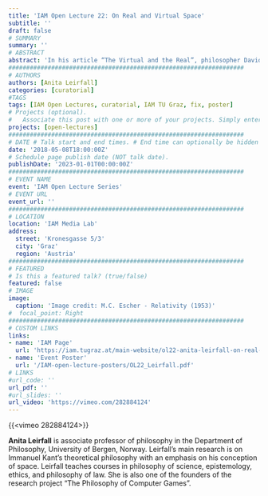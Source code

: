 ```yaml
---
title: 'IAM Open Lecture 22: On Real and Virtual Space'
subtitle: ''
draft: false
# SUMMARY
summary: ''
# ABSTRACT 
abstract: 'In his article “The Virtual and the Real”, philosopher David Chalmers discusses whether immersive, computer-generated spaces are real or virtual. He argues that virtual space is real in the sense that it serves certain functional purposes. The talk will challenge this “functionalist” understanding of virtual spaces as real by, instead, focusing on our capacity to orient ourselves independently of marks, features and objects in space. It will be argued that we have a mental capacity, or power, that enables us to differentiate between directions in space. This capacity makes it possible for us to relate to spatial directions as real, and not merely virtual, reciprocal relations.'
##################################################################
# AUTHORS 
authors: [Anita Leirfall]
categories: [curatorial]
#TAGS
tags: [IAM Open Lectures, curatorial, IAM TU Graz, fix, poster]
# Projects (optional).
#   Associate this post with one or more of your projects. Simply enter your project's folder or file name without extension. Otherwise, set `projects = []`.
projects: [open-lectures]
##################################################################
# DATE # Talk start and end times. # End time can optionally be hidden by prefixing the line with `#`.
date: '2018-05-08T18:00:00Z'
# Schedule page publish date (NOT talk date).
publishDate: '2023-01-01T00:00:00Z'
##################################################################
# EVENT NAME 
event: 'IAM Open Lecture Series'
# EVENT URL 
event_url: ''
##################################################################
# LOCATION 
location: 'IAM Media Lab'
address:
  street: 'Kronesgasse 5/3'
  city: 'Graz'
  region: 'Austria'
##################################################################
# FEATURED
# Is this a featured talk? (true/false)
featured: false
# IMAGE 
image:
  caption: 'Image credit: M.C. Escher - Relativity (1953)'
#  focal_point: Right
##################################################################
# CUSTOM LINKS 
links:
- name: 'IAM Page'
  url: 'https://iam.tugraz.at/main-website/ol22-anita-leirfall-on-real-and-virtual-space/'
- name: 'Event Poster'
  url: '/IAM-open-lecture-posters/OL22_Leirfall.pdf'
# LINKS 
#url_code: ''
url_pdf: ''
#url_slides: ''
url_video: 'https://vimeo.com/282884124'
---
```


{{<vimeo 282884124>}}

**Anita Leirfall** is associate professor of philosophy in the Department of Philosophy, University of Bergen, Norway. Leirfall’s main research is on Immanuel Kant’s theoretical philosophy with an emphasis on his conception of space. Leirfall teaches courses in philosophy of science, epistemology, ethics, and philosophy of law. She is also one of the founders of the research project “The Philosophy of Computer Games”.

<!--
IAM Open Lecture #22
Anita Leirfall
On Real and Virtual Space
18:00 Tuesday 8 May 2018
IAM Media Lab, Kronesgasse 5/III

Event poster https://iam.tugraz.at/wp-content/uploads/2018/05/OL22_Leirfall.png

Original post: https://iam.tugraz.at/2018/04/ol_leirfall/
-->